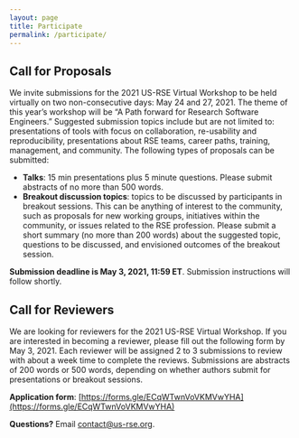 ```yaml
---
layout: page
title: Participate
permalink: /participate/
---
```



## Call for Proposals

We invite submissions for the 2021 US-RSE Virtual Workshop to be held virtually on two non-consecutive days: May 24 and 27, 2021. The theme of this year’s workshop will be “A Path forward for Research Software Engineers.” Suggested submission topics include but are not limited to: presentations of tools with focus on collaboration, re-usability and reproducibility, presentations about RSE teams, career paths, training, management, and community. The following types of proposals can be submitted:

- **Talks**: 15 min presentations plus 5 minute questions. Please submit abstracts of no more than 500 words.
- **Breakout discussion topics**: topics to be discussed by participants in breakout sessions. This can be anything of interest to the community, such as proposals for new working groups, initiatives within the community, or issues related to the RSE profession. Please submit a short summary (no more than 200 words) about the suggested topic, questions to be discussed, and envisioned outcomes of the breakout session.

**Submission deadline is May 3, 2021, 11:59 ET**. Submission instructions will follow shortly.


## Call for Reviewers

We are looking for reviewers for the 2021 US-RSE Virtual Workshop. If you are interested in becoming a reviewer, please fill out the following form by May 3, 2021. Each reviewer will be assigned 2 to 3 submissions to review with about a week time to complete the reviews. Submissions are abstracts of 200 words or 500 words, depending on whether authors submit for presentations or breakout sessions.

**Application form**: [https://forms.gle/ECqWTwnVoVKMVwYHA](https://forms.gle/ECqWTwnVoVKMVwYHA)

**Questions?** Email [contact@us-rse.org](mailto:contact@us-rse.org).
